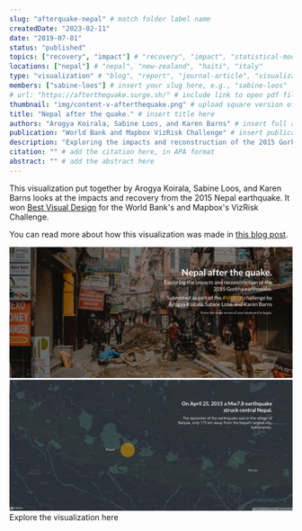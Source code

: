 ```yaml
---
slug: "afterquake-nepal" # match folder label name
createdDate: "2023-02-11"
date: "2019-07-01"
status: "published"
topics: ["recovery", "impact"] # "recovery", "impact", "statistical-modeling"
locations: ["nepal"] # "nepal", "new-zealand", "haiti", "italy"
type: "visualization" # "blog", "report", "journal-article", "visualization"
members: ["sabine-loos"] # insert your slug here, e.g., "sabine-loos"
# url: "https://afterthequake.surge.sh/" # include link to open pdf file
thumbnail: "img/content-v-afterthequake.png" # upload square version of the content to img folder and add source here, e.g., "img/content-b-ier-nepal.png"
title: "Nepal after the quake." # insert title here
authors: "Arogya Koirala, Sabine Loos, and Karen Barns" # insert full author list here, to be listed publicly
publication: "World Bank and Mapbox VizRisk Challenge" # insert publication location here (like the journal)
description: "Exploring the impacts and reconstruction of the 2015 Gorkha earthquake." # insert a one sentence description here
citation: "" # add the citation here, in APA format
abstract: "" # add the abstract here
---
```


This visualization put together by Arogya Koirala, Sabine Loos, and Karen Barns looks at the impacts and recovery from the 2015 Nepal earthquake. It won [Best Visual Design](https://understandrisk.org/vizrisk-winners-and-submissions/) for the World Bank's and Mapbox's VizRisk Challenge.

You can read more about how this visualization was made in [this blog post](https://sabine-loos.com/blog-1/afterquake-visrisk).
<div class="hero-wrapper">
    <!-- Not totally sure why the public paths are failing the build rn. Todo. -->
    <img src="./afterquake-viz.png" :style="{maxWidth: '900px', margin: '0 auto'}"/>
</div>
<div class="hero-wrapper">
    <!-- Not totally sure why the public paths are failing the build rn. Todo. -->
    <img src="./afterquake-viz-map.png" :style="{maxWidth: '900px', margin: '0 0'}"/>
</div>

<Link is-button doOpenInNewTab to="https://afterthequake.surge.sh/"> Explore the visualization here</Link>